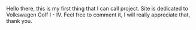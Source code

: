Hello there, this is my first thing that I can call project. Site is dedicated to Volkswagen Golf I - IV. Feel free to comment it, I will really appreciate that, thank you.
